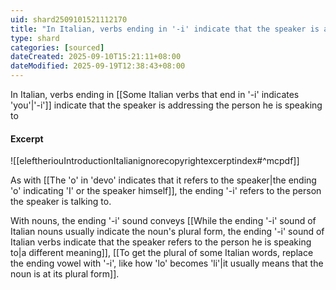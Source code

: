 ```yaml
---
uid: shard2509101521112170
title: "In Italian, verbs ending in '-i' indicate that the speaker is addressing the person he is speaking to"
type: shard
categories: [sourced]
dateCreated: 2025-09-10T15:21:11+08:00
dateModified: 2025-09-19T12:38:43+08:00
---
```

In Italian, verbs ending in [[Some Italian verbs that end in '-i' indicates 'you'|'-i']] indicate that the speaker is addressing the person he is speaking to
#### Excerpt
![[eleftheriouIntroductionItalianignorecopyrightexcerptindex#^mcpdf]]

As with [[The 'o' in 'devo' indicates that it refers to the speaker|the ending 'o' indicating 'I' or the speaker himself]], the ending '-i' refers to the person the speaker is talking to. 

With nouns, the ending '-i' sound conveys [[While the ending '-i' sound of Italian nouns usually indicate the noun's plural form, the ending '-i' sound of Italian verbs indicate that the speaker refers to the person he is speaking to|a different meaning]], [[To get the plural of some Italian words, replace the ending vowel with '-i', like how 'lo' becomes 'li'|it usually means that the noun is at its plural form]].